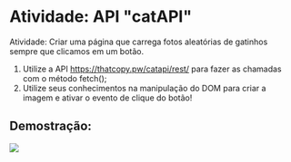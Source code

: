 # Atividade: API "catAPI"

Atividade: Criar uma página que carrega fotos aleatórias de gatinhos sempre que clicamos em um botão.

1. Utilize a API https://thatcopy.pw/catapi/rest/ para fazer as chamadas com o método fetch();
2. Utilize seus conhecimentos na manipulação do DOM para criar a imagem e ativar o evento de clique do botão!

## Demostração:

<img src='https://i.picasion.com/pic92/1d568341a1dfa0478f023df306c235cd.gif'>
